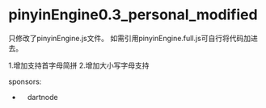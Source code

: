 # pinyinEngine0.3_personal_modified

只修改了pinyinEngine.js文件。
如需引用pinyinEngine.full.js可自行将代码加进去。


1.增加支持首字母简拼
2.增加大小写字母支持






sponsors:
- <img src=https://app.dartnode.com/assets/dash/images/brand/favicon.png width=10 height=10 /> dartnode
